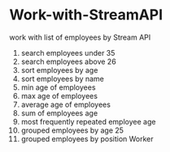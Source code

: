 # Work-with-StreamAPI
work with list of employees by Stream API

1) search employees under 35
2) search employees above 26
3) sort employees by age
4) sort employees by name
5) min age of employees
6) max age of employees
7) average age of employees
8) sum of employees age
9) most frequently repeated employee age
10) grouped employees by age 25
11) grouped employees by position Worker
